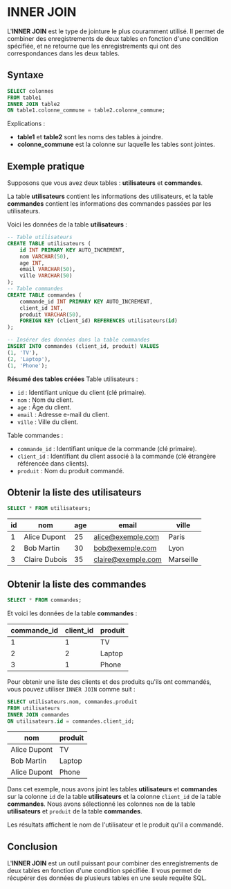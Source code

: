 # INNER JOIN

L'**INNER JOIN** est le type de jointure le plus couramment utilisé. Il permet de combiner des enregistrements de deux tables en fonction d'une condition spécifiée, et ne retourne que les enregistrements qui ont des correspondances dans les deux tables.

## Syntaxe

```sql
SELECT colonnes
FROM table1
INNER JOIN table2
ON table1.colonne_commune = table2.colonne_commune;
```

Explications :
- **table1** et **table2** sont les noms des tables à joindre.
- **colonne_commune** est la colonne sur laquelle les tables sont jointes.

## Exemple pratique
Supposons que vous avez deux tables : **utilisateurs** et **commandes**.

La table **utilisateurs** contient les informations des utilisateurs, et la table **commandes** contient les informations des commandes passées par les utilisateurs.

Voici les données de la table **utilisateurs** :

```sql
-- Table utilisateurs
CREATE TABLE utilisateurs (
    id INT PRIMARY KEY AUTO_INCREMENT,
    nom VARCHAR(50),
    age INT,
    email VARCHAR(50),
    ville VARCHAR(50)
);
-- Table commandes
CREATE TABLE commandes (
    commande_id INT PRIMARY KEY AUTO_INCREMENT,
    client_id INT,
    produit VARCHAR(50),
    FOREIGN KEY (client_id) REFERENCES utilisateurs(id)
);

-- Insérer des données dans la table commandes
INSERT INTO commandes (client_id, produit) VALUES
(1, 'TV'),
(2, 'Laptop'),
(1, 'Phone');
```

**Résumé des tables créées**
Table utilisateurs :

- `id` : Identifiant unique du client (clé primaire).
- `nom` : Nom du client.
- `age` : Âge du client.
- `email` : Adresse e-mail du client.
- `ville` : Ville du client.

Table commandes :

- `commande_id` : Identifiant unique de la commande (clé primaire).
- `client_id` : Identifiant du client associé à la commande (clé étrangère référencée dans clients).
- `produit` : Nom du produit commandé.

## Obtenir la liste des utilisateurs
```sql
SELECT * FROM utilisateurs;
```

| id | nom           | age | email              | ville     |
|----|---------------|-----|--------------------|-----------|
| 1  | Alice Dupont  | 25  | alice@exemple.com  | Paris     |
| 2  | Bob Martin    | 30  | bob@exemple.com    | Lyon      |
| 3  | Claire Dubois | 35  | claire@exemple.com | Marseille |

## Obtenir la liste des commandes
```sql
SELECT * FROM commandes;
```

Et voici les données de la table **commandes** :

| commande_id | client_id | produit |
|-------------|-----------|---------|
| 1           | 1         | TV      |
| 2           | 2         | Laptop  |
| 3           | 1         | Phone   |


Pour obtenir une liste des clients et des produits qu'ils ont commandés, vous pouvez utiliser `INNER JOIN` comme suit :

```sql
SELECT utilisateurs.nom, commandes.produit
FROM utilisateurs
INNER JOIN commandes
ON utilisateurs.id = commandes.client_id;
```

| nom           | produit |
|---------------|---------|
| Alice Dupont  | TV      |
| Bob Martin    | Laptop  |
| Alice Dupont  | Phone   |

Dans cet exemple, nous avons joint les tables **utilisateurs** et **commandes** sur la colonne `id` de la table **utilisateurs** et la colonne `client_id` de la table **commandes**. Nous avons sélectionné les colonnes `nom` de la table **utilisateurs** et `produit` de la table **commandes**.

Les résultats affichent le nom de l'utilisateur et le produit qu'il a commandé.

## Conclusion   

L'**INNER JOIN** est un outil puissant pour combiner des enregistrements de deux tables en fonction d'une condition spécifiée. Il vous permet de récupérer des données de plusieurs tables en une seule requête SQL.























































































































































































